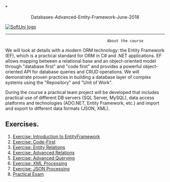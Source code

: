  *<p align="center"> Databases-Advanced-Entity-Framework-June-2018<p>
<a href="https://softuni.bg/trainings/1972/databases-advanced-entity-framework-june-2018">  ![SoftUni logo][logo] <a/>

[logo]: http://innovationstarterbox.bg/wp-content/uploads/2016/05/Softuni_logo_trasparent.png "Logo Title Text 2"

---

                                                 About the course

We will look at details with a modern ORM technology: the Entity Framework (EF), which is a practical standard for ORM in C# and .NET applications. EF allows mapping between a relational base and an object-oriented model through "database first" and "code first" and provides a powerful object-oriented API for database queries and CRUD operations. We will demonstrate proven practices in building a database layer of complex systems using the "Repository" and "Unit of Work".

During the course a practical team project will be developed that includes practical use of different DB servers (SQL Server, MySQL), data access platforms and technologies (ADO.NET, Entity Framework, etc.) and import and export to different data formats (JSON, XML).

## Exercises.
1. <a href="https://github.com/melikpehlivanov/Databases-Advanced-Entity-Framework-June-2018/tree/master/Exercises%20-%20Introduction%20to%20Entity%20Framework"> Exercise: Introduction to EntityFramework </a> 
2. <a href="https://github.com/melikpehlivanov/Databases-Advanced-Entity-Framework-June-2018/tree/master/Exercises%20-%20Code%20First"> Exercise: Code-First </a> 
3. <a href="https://github.com/melikpehlivanov/Databases-Advanced-Entity-Framework-June-2018/tree/master/Exercises%20-%20Entity%20Relations"> Exercise: Entity Relations </a> 
4. <a href="https://github.com/melikpehlivanov/Databases-Advanced-Entity-Framework-June-2018/tree/master/Exercises%20-%20Advanced%20Relations"> Exercise: Advanced Relations  </a>
5. <a href="https://github.com/melikpehlivanov/Databases-Advanced-Entity-Framework-June-2018/tree/master/Exercises%20-%20Advanced%20Querying"> Exercise: Advanced Querying </a>
6. <a href="https://github.com/melikpehlivanov/Databases-Advanced-Entity-Framework-June-2018/tree/master/Exercises%20-%20External%20Format%20Processing"> Exercise: XML Processing </a>
7. <a href="https://github.com/melikpehlivanov/Databases-Advanced-Entity-Framework-June-2018/tree/master/Exercises%20-%20External%20Format%20Processing"> Exercise: JSON Processing</a>
8. <a href="https://github.com/melikpehlivanov/Databases-Advanced-Entity-Framework-June-2018/tree/master/Exams/RealExam%20-%20SoftJail%20-%2012.08.2018"> Practical Exam</a>
